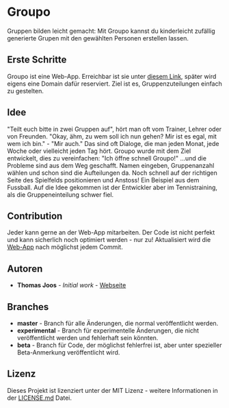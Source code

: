 # Groupo

Gruppen bilden leicht gemacht: Mit Groupo kannst du kinderleicht zufällig generierte Grupen mit den gewählten Personen erstellen lassen.

## Erste Schritte
Groupo ist eine Web-App. Erreichbar ist sie unter [diesem Link](https://thomas-joos.ch/ref/Groupo/), später wird eigens eine Domain dafür reserviert. Ziel ist es, Gruppenzuteilungen einfach zu gestelten.

## Idee
"Teilt euch bitte in zwei Gruppen auf", hört man oft vom Trainer, Lehrer oder von Freunden. "Okay, ähm, zu wem soll ich nun gehen? Mir ist es egal, mit wem ich bin." - "Mir auch." Das sind oft Dialoge, die man jeden Monat, jede Woche oder vielleicht jeden Tag hört. Groupo wurde mit dem Ziel entwickelt, dies zu vereinfachen: "Ich öffne schnell Groupo!" ...und die Probleme sind aus dem Weg geschafft. Namen eingeben, Gruppenanzahl wählen und schon sind die Aufteilungen da. Noch schnell auf der richtigen Seite des Spielfelds positionieren und Anstoss! Ein Beispiel aus dem Fussball. Auf die Idee gekommen ist der Entwickler aber im Tennistraining, als die Gruppeneinteilung schwer fiel.

## Contribution
Jeder kann gerne an der Web-App mitarbeiten. Der Code ist nicht perfekt und kann sicherlich noch optimiert werden - nur zu!
Aktualisiert wird die [Web-App](https://thomas-joos.ch/ref/Groupo/) nach möglichst jedem Commit. 

## Autoren
* **Thomas Joos** - *Initial work* - [Webseite](https://thomas-joos.ch/)

## Branches
* **master** - Branch für alle Änderungen, die normal veröffentlicht werden.
* **experimental** - Branch für experimentelle Änderungen, die nicht veröffentlicht werden und fehlerhaft sein könnten.
* **beta** - Branch für Code, der möglichst fehlerfrei ist, aber unter spezieller Beta-Anmerkung veröffentlicht wird.

## Lizenz
Dieses Projekt ist lizenziert unter der MIT Lizenz - weitere Informationen in der [LICENSE.md](https://github.com/thomi100/Groupo/blob/master/LICENSE.md) Datei.
